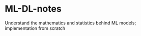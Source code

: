 # ML-DL-notes
Understand the mathematics and statistics behind ML models; implementation from scratch
